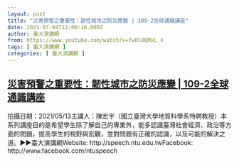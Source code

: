 ```yaml
---
layout: post
title: "災害預警之重要性：韌性城市之防災應變 | 109-2全球通識講座"
date: 2021-07-04T12:00:16.000Z
author: 臺大演講網
from: https://www.youtube.com/watch?v=fwOl0QMxL_k
tags: [ 臺大演講網 ]
categories: [ 臺大演講網 ]
---
```

<!--1625400016000-->
[災害預警之重要性：韌性城市之防災應變 | 109-2全球通識講座](https://www.youtube.com/watch?v=fwOl0QMxL_k)
------

<div>
拍攝日期：2021/05/13主講人：陳宏宇（國立臺灣大學地質科學系特聘教授）本系列講座目的是希望學生除了解自己的專業外，能多認識臺灣社會經濟、政治等方面的問題，提高學生的視野與宏觀，並對問題有正確的認識，以及可能的解決之道。►►臺大演講網Website: http://speech.ntu.edu.twFacebook: http://www.facebook.com/ntuspeech
</div>
